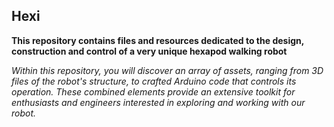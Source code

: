 ## Hexi

**This repository contains files and resources dedicated to the design, construction and control of a very unique hexapod walking robot**



_Within this repository, you will discover an array of assets, ranging from 3D files of the robot's structure, to crafted Arduino code that controls its operation._
_These combined elements provide an extensive toolkit for enthusiasts and engineers interested in exploring and working with our robot._

